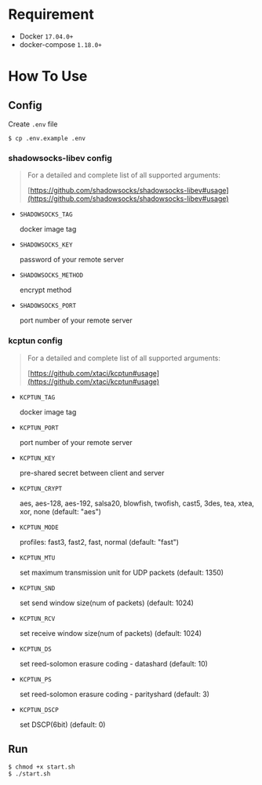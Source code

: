 # Requirement

* Docker `17.04.0+`
* docker-compose `1.18.0+`

# How To Use

## Config

Create `.env` file

```
$ cp .env.example .env
```

### shadowsocks-libev config

> For a detailed and complete list of all supported arguments:
>
>[https://github.com/shadowsocks/shadowsocks-libev#usage](https://github.com/shadowsocks/shadowsocks-libev#usage)

* `SHADOWSOCKS_TAG`
    
    docker image tag

* `SHADOWSOCKS_KEY`

    password of your remote server

* `SHADOWSOCKS_METHOD`

    encrypt method

* `SHADOWSOCKS_PORT`

    port number of your remote server

### kcptun config

> For a detailed and complete list of all supported arguments:
>
>[https://github.com/xtaci/kcptun#usage](https://github.com/xtaci/kcptun#usage)

* `KCPTUN_TAG`

    docker image tag

* `KCPTUN_PORT`

    port number of your remote server

* `KCPTUN_KEY`

    pre-shared secret between client and server

* `KCPTUN_CRYPT`

    aes, aes-128, aes-192, salsa20, blowfish, twofish, cast5, 3des, tea, xtea, xor, none (default: "aes")

* `KCPTUN_MODE`

    profiles: fast3, fast2, fast, normal (default: "fast")

* `KCPTUN_MTU`

    set maximum transmission unit for UDP packets (default: 1350)

* `KCPTUN_SND`

    set send window size(num of packets) (default: 1024)

* `KCPTUN_RCV`

    set receive window size(num of packets) (default: 1024)

* `KCPTUN_DS`

    set reed-solomon erasure coding - datashard (default: 10)

* `KCPTUN_PS`

    set reed-solomon erasure coding - parityshard (default: 3)

* `KCPTUN_DSCP`

    set DSCP(6bit) (default: 0)

## Run

```
$ chmod +x start.sh
$ ./start.sh
```